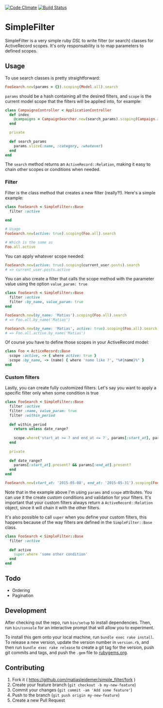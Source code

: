 [![Code Climate](https://codeclimate.com/github/matiasleidemer/simple_filter/badges/gpa.svg)](https://codeclimate.com/github/matiasleidemer/simple_filter) [![Build Status](https://travis-ci.org/matiasleidemer/simple_filter.svg)](https://travis-ci.org/matiasleidemer/simple_filter)

# SimpleFilter

SimpleFilter is a very simple ruby _DSL_ to write filter (or search) classes for ActiveRecord scopes. It's only responsability is to map parameters to defined scopes.

## Usage

To use search classes is pretty straightforward:

```ruby
FooSearch.new(params = {}).scoping(Model.all).search
```

`params` should be a hash containing all the desired filters, and `scope` is the current model scope that the filters will be applied into, for example:

```ruby
class CampaignsController < ApplicationController
  def index
    @campaigns = CampaignSearcher.new(search_params).scoping(Campaign.all).search
  end

  private
  
  def search_params
    params.slice(:name, :category, :whatever)
  end
end
```

The `search` method returns an `ActiveRecord::Relation`, making it easy to chain other scopes or conditions when needed.

### Filter

Filter is the class method that creates a new filter (really?!). Here's a simple example:

```ruby
class FooSearch < SimpleFilter::Base
  filter :active
  
end

# Usage
FooSearch.new(active: true).scoping(Foo.all).search

# Which is the same as
Foo.all.active
```

You can apply whatever scope needed:

```ruby
FooSearch.new(active: true).scoping(current_user.posts).search
# => current_user.posts.active
```

You can also create a filter that calls the scope method with the parameter value using the option `value_param: true`

```ruby
class FooSearch < SimpleFilter::Base
  filter :active
  filter :by_name, value_param: true
end

FooSearch.new(by_name: 'Matias').scoping(Foo.all).search
# => Foo.all.by_name('Matias')

FooSearch.new(by_name: 'Matias', active: true).scoping(Foo.all).search
# => Foo.all.active.by_name('Matias')
```

Of course you have to define those scopes in your ActiveRecord model:

```ruby
class Foo < ActiceRecord::Base
  scope :active, -> { where active: true }
  scope :by_name, -> (name) { where 'name like ?', "%#{name}%" }
end
```

### Custom filters

Lastly, you can create fully customized filters. Let's say you want to apply a specific filter only when some condition is true

```ruby
class FooSearch < SimpleFilter::Base
  filter :active
  filter :name, value_param: true
  filter :within_period
  
  def within_period
    return unless date_range?
    
    scope.where('start_at >= ? and end_at <= ?', params[:start_at], params[:end_at])
  end
    
  private
  
  def date_range?
    params[:start_at].present? && params[:end_at].present?
  end
end

FooSearch.new(start_at: '2015-05-08', end_at: '2015-05-31').scoping(Foo.all).search
```

Note that in the example above I'm using `params` and `scope` attributes. You can use it the create custom conditions and validation for your filters. It's important that your custom filters always return a `ActiveRecord::Relation` object, since it will chain it with the other filters.

It's also possible to call `super` when you define your custom filters, this happens because of the way filters are defined in the `SimpleFilter::Base` class.


```ruby
class FooSearch < SimpleFilter::Base
  filter :active
  
  def active
    super.where 'some other condition'
  end
end
```

## Todo

- Ordering
- Pagination

## Development

After checking out the repo, run `bin/setup` to install dependencies. Then, run `bin/console` for an interactive prompt that will allow you to experiment.

To install this gem onto your local machine, run `bundle exec rake install`. To release a new version, update the version number in `version.rb`, and then run `bundle exec rake release` to create a git tag for the version, push git commits and tags, and push the `.gem` file to [rubygems.org](https://rubygems.org).

## Contributing

1. Fork it ( https://github.com/matiasleidemer/simple_filter/fork )
2. Create your feature branch (`git checkout -b my-new-feature`)
3. Commit your changes (`git commit -am 'Add some feature'`)
4. Push to the branch (`git push origin my-new-feature`)
5. Create a new Pull Request

